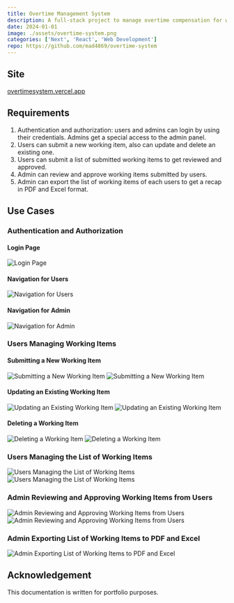 ```yaml
---
title: Overtime Management System
description: A full-stack project to manage overtime compensation for workers. Built using Next.js.
date: 2024-01-01
image: ./assets/overtime-system.png
categories: ['Next', 'React', 'Web Development']
repo: https://github.com/mad4869/overtime-system
---
```

## Site

[overtimesystem.vercel.app](https://overtimesystem.vercel.app)

## Requirements

1. Authentication and authorization: users and admins can login by using their credentials. Admins get a special access to the admin panel.
2. Users can submit a new working item, also can update and delete an existing one.
3. Users can submit a list of submitted working items to get reviewed and approved.
4. Admin can review and approve working items submitted by users.
5. Admin can export the list of working items of each users to get a recap in PDF and Excel format.

## Use Cases

### Authentication and Authorization

#### Login Page

![Login Page](https://i.ibb.co/XzPFXCf/Screenshot-2024-02-02-003138.png)

#### Navigation for Users

![Navigation for Users](https://i.ibb.co/rw7xH08/Screenshot-2024-02-03-163123.png)

#### Navigation for Admin

![Navigation for Admin](https://i.ibb.co/xGhYL7G/Screenshot-2024-02-03-190340.png)

### Users Managing Working Items

#### Submitting a New Working Item

![Submitting a New Working Item](https://i.ibb.co/tQnmRWc/Screenshot-2024-02-01-225123.png)
![Submitting a New Working Item](https://i.ibb.co/DkYtF9y/Screenshot-2024-02-01-225215.png)

#### Updating an Existing Working Item

![Updating an Existing Working Item](https://i.ibb.co/Nrc3Mdg/Screenshot-2024-02-01-225317.png)
![Updating an Existing Working Item](https://i.ibb.co/zZBcXQr/Screenshot-2024-02-01-225330.png)

#### Deleting a Working Item

![Deleting a Working Item](https://i.ibb.co/2ZRSDN1/Screenshot-2024-02-01-225348.png)
![Deleting a Working Item](https://i.ibb.co/2Z6cQRx/Screenshot-2024-02-01-225406.png)

### Users Managing the List of Working Items

![Users Managing the List of Working Items](https://i.ibb.co/Kj9KBrQ/Screenshot-2024-02-01-225608.png)
![Users Managing the List of Working Items](https://i.ibb.co/KbwLvKz/Screenshot-2024-02-01-225621.png)

### Admin Reviewing and Approving Working Items from Users

![Admin Reviewing and Approving Working Items from Users](https://i.ibb.co/XZdXh58/Screenshot-2024-02-01-233505.png)
![Admin Reviewing and Approving Working Items from Users](https://i.ibb.co/Rb9m9f3/Screenshot-2024-02-01-233605.png)

### Admin Exporting List of Working Items to PDF and Excel

![Admin Exporting List of Working Items to PDF and Excel](https://i.ibb.co/5c9hGQx/Screenshot-2024-02-01-233805.png)

## Acknowledgement

This documentation is written for portfolio purposes.

